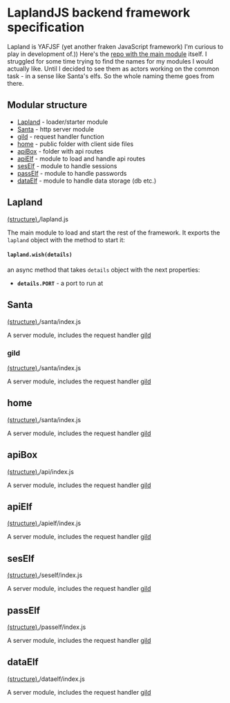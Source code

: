 # LaplandJS backend framework specification

Lapland is YAFJSF (yet another fraken JavaScript framework) I'm curious to play in development of.))
Here's the [repo with the main module](https://github.com/UniBreakfast/lapland) itself.
I struggled for some time trying to find the names for my modules I would actually like. Until I decided to see them as actors working on the common task - in a sense like Santa's elfs. So the whole naming theme goes from there.

## Modular structure

* [Lapland](#lapland) - loader/starter module
* [Santa](#santa) - http server module
* [gild](#gild) - request handler function
* [home](#home) - public folder with client side files
* [apiBox](#apibox) - folder with api routes
* [apiElf](#apielf) - module to load and handle api routes
* [sesElf](#seself) - module to handle sessions
* [passElf](#pasself) - module to handle passwords
* [dataElf](#dataelf) - module to handle data storage (db etc.)

## Lapland
[(structure).](#modular-structure)/lapland.js

The main module to load and start the rest of the framework.
It exports the ```lapland``` object with the method to start it:

#### ```lapland.wish(details)```
an async method that takes ```details``` object with the next properties:

* **`details.PORT`** - a port to run at

## Santa
[(structure).](#modular-structure)/santa/index.js

A server module, includes the request handler [gild](#gild)

### gild
[(structure).](#modular-structure)/santa/index.js

A server module, includes the request handler [gild](#gild)

## home
[(structure).](#modular-structure)/santa/index.js

A server module, includes the request handler [gild](#gild)

## apiBox
[(structure).](#modular-structure)/api/index.js

A server module, includes the request handler [gild](#gild)

## apiElf
[(structure).](#modular-structure)/apielf/index.js

A server module, includes the request handler [gild](#gild)

## sesElf
[(structure).](#modular-structure)/seself/index.js

A server module, includes the request handler [gild](#gild)

## passElf
[(structure).](#modular-structure)/pasself/index.js

A server module, includes the request handler [gild](#gild)

## dataElf
[(structure).](#modular-structure)/dataelf/index.js

A server module, includes the request handler [gild](#gild)
